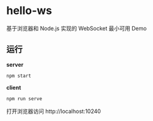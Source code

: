 # hello-ws

基于浏览器和 Node.js 实现的 WebSocket 最小可用 Demo

## 运行

**server**

```bash
npm start
```

**client**

```bash
npm run serve
```

打开浏览器访问 http://localhost:10240
